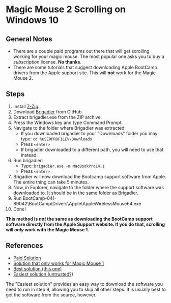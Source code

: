 # Magic Mouse 2 Scrolling on Windows 10

## General Notes
* There are a couple paid programs out there that will get scrolling working for your magic mouse. The most popular one asks you to buy a _subscription_ license. **No thanks**.
* There are some tutorials that suggest downloading Apple BootCamp drivers from the Apple support site. This will **not** work for the Magic Mouse 2.

## Steps
1. Install [7-Zip](https://www.7-zip.org/a/7z1900-x64.exe).
2. Download [Brigadier](https://github.com/timsutton/brigadier/releases) from GitHub.
3. Extract brigadier.exe from the ZIP archive.
4. Press the Windows key and type Command Prompt.
5. Navigate to the folder where Brigadier was extracted:
    * If you downloaded brigadier to your "Downloads" folder you may type: `cd %USERPROFILE%\Downloads`
    * Press `<enter>`
    * If brigadier downloaded to a different path, you will need to use that instead.
6. Run brigadier:
    * Type: `brigadier.exe -m MacBookPro14,1`
    * Press `<enter>`
7. Brigadier will now download the Bootcamp support software from Apple. The entire thing can take 5 minutes.
8. Now, in Explorer, navigate to the folder where the support software was downloaded to. It should be in the same folder as Brigadier.
9. Run BootCamp-041-89042\BootCamp\Drivers\Apple\AppleWirelessMouse64.exe
10. Done!

**This method is _not_ the same as downloading the BootCamp support software directly from the Apple Support website. If you do that, scrolling will _only_ work with the Magic Mouse 1.**

## References
* [Paid Solution](https://apple.stackexchange.com/questions/335276/apple-magic-mouse-2-not-scrolling-magic-mouse-1-works-windows-10-pc)
* [Solution that only works for Magic Mouse 1](https://discussions.apple.com/thread/8521118)
* [Best solution (this one)](https://discussions.apple.com/thread/250016700)
* [Easiest solution (untrusted?)](https://github.com/Rain9333/MagicMouse2DriversWin10x64)

The "Easiest solution" provides an easy way to download the software you need to run in step 9, allowing you to skip all other steps. It is usually best to get the software from the source, however.
